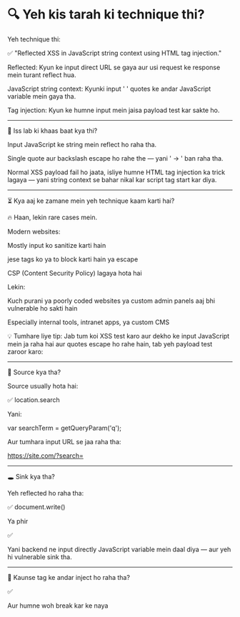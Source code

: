# 🔍 Yeh kis tarah ki technique thi?

Yeh technique thi:

✅ "Reflected XSS in JavaScript string context using HTML tag injection."

Reflected: Kyun ke input direct URL se gaya aur usi request ke response mein turant reflect hua.

JavaScript string context: Kyunki input ' ' quotes ke andar JavaScript variable mein gaya tha.

Tag injection: Kyun ke humne input mein <script> tag inject kiya — string ko nahi toda, balkay browser ko confuse karke naya tag inject kar diya.

---

🔧 As a Pentester, tum yeh strategy kab use kar sakte ho?

Jab:

1. Tumhara input search bar, feedback form, URL parameters, etc. se page pe reflect ho raha ho.


2. Tum dekh rahe ho ke tumhara input JavaScript code ke andar 'quotes' mein ja raha ho.


3. Aur input escaping limited ho — jaise ' escape ho raha ho lekin < > ya full HTML escape na ho raha ho.



Toh tum </script><script>alert(1)</script> jaisa payload test kar sakte ho.


---

🌟 Iss lab ki khaas baat kya thi?

Input JavaScript ke string mein reflect ho raha tha.

Single quote aur backslash escape ho rahe the — yani ' → \' ban raha tha.

Normal XSS payload fail ho jaata, isliye humne HTML tag injection ka trick lagaya — yani string context se bahar nikal kar script tag start kar diya.



---

⏳ Kya aaj ke zamane mein yeh technique kaam karti hai?

🔥 Haan, lekin rare cases mein.

Modern websites:

Mostly input ko sanitize karti hain

</script> jese tags ko ya to block karti hain ya escape

CSP (Content Security Policy) lagaya hota hai


Lekin:

Kuch purani ya poorly coded websites ya custom admin panels aaj bhi vulnerable ho sakti hain

Especially internal tools, intranet apps, ya custom CMS


💡 Tumhare liye tip:
Jab tum koi XSS test karo aur dekho ke input JavaScript mein ja raha hai aur quotes escape ho rahe hain, tab yeh payload test zaroor karo:

</script><script>alert(1)</script>


---

📍 Source kya tha?

Source usually hota hai:

✅ location.search

Yani:

var searchTerm = getQueryParam('q');

Aur tumhara input URL se jaa raha tha:

https://site.com/?search=</script><script>alert(1)</script>


---

🕳️ Sink kya tha?

Yeh reflected ho raha tha:

✅ document.write()

Ya phir

✅ <script>var searchTerm = '...';</script>

Yani backend ne input directly JavaScript variable mein daal diya — aur yeh hi vulnerable sink tha.


---

🧱 Kaunse tag ke andar inject ho raha tha?

✅ <script> tag

Input reflect ho raha tha:

<script>
  var searchTerm = 'YAHAN_INPUT';
</script>

Aur humne woh break kar ke naya <script> inject kar diya.